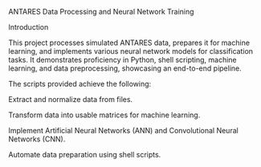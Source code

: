 ANTARES Data Processing and Neural Network Training

Introduction

This project processes simulated ANTARES data, prepares it for machine learning, and implements various neural network models for classification tasks. It demonstrates proficiency in Python, shell scripting, machine learning, and data preprocessing, showcasing an end-to-end pipeline.

The scripts provided achieve the following:

  Extract and normalize data from files.

  Transform data into usable matrices for machine learning.
 
  Implement Artificial Neural Networks (ANN) and Convolutional Neural Networks (CNN).
  
  Automate data preparation using shell scripts.

